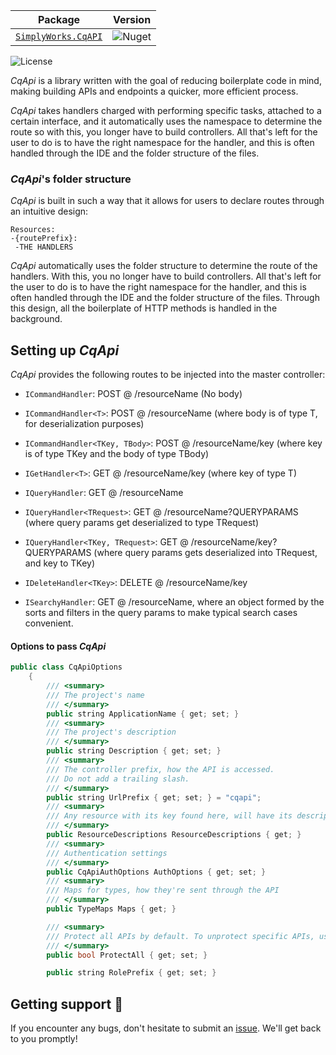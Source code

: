 | **Package**       | **Version** |
| :----------------:|:----------------------:|
| [`SimplyWorks.CqAPI`](https://www.nuget.org/packages/SimplyWorks.CqApi/)|![Nuget](https://img.shields.io/nuget/v/SimplyWorks.CqApi?style=for-the-badge)|

![License](https://img.shields.io/badge/license-MIT-blue.svg)

_CqApi_ is a library written with the goal of reducing boilerplate code in mind, making building APIs and endpoints a quicker, more efficient process. 

_CqApi_ takes handlers charged with performing specific tasks, attached to a certain interface, and it automatically uses the namespace to determine the route so with this, you longer have to build controllers. All that's left for the user to do is to have the right namespace for the handler, and this is often handled through the IDE and the folder structure of the files.

### _CqApi_'s folder structure 
_CqApi_ is built in such a way that it allows for users to declare routes through an intuitive design:

```
Resources:
-{routePrefix}:
 -THE HANDLERS
 ```

_CqApi_ automatically uses the folder structure to determine the route of the handlers. With this, you no longer have to build controllers. All that's left for the user to do is to have the right namespace for the handler, and this is often handled through the IDE and the folder structure of the files.
Through this design, all the boilerplate of HTTP methods is handled in the background. 

## Setting up _CqApi_
_CqApi_ provides the following routes to be injected into the master controller:

- `ICommandHandler`: POST @ /resourceName (No body)

- `ICommandHandler<T>`: POST @ /resourceName (where body is of type T, for deserialization purposes)

- `ICommandHandler<TKey, TBody>`: POST @ /resourceName/key (where key is of type TKey and the body of type TBody)

- `IGetHandler<T>`: GET @ /resourceName/key (where key of type T)

- `IQueryHandler`: GET @ /resourceName

- `IQueryHandler<TRequest>`: GET @ /resourceName?QUERYPARAMS (where query params get deserialized to type TRequest)

- `IQueryHandler<TKey, TRequest>`: GET @ /resourceName/key?QUERYPARAMS (where query params gets deserialized into TRequest, and key to TKey)

- `IDeleteHandler<TKey>`: DELETE @ /resourceName/key 

- `ISearchyHandler`: GET @ /resourceName, where an object formed by the sorts and filters in the query params to make typical search cases convenient.

#### Options to pass _CqApi_

```cpp
public class CqApiOptions
    {
        /// <summary>
        /// The project's name
        /// </summary>
        public string ApplicationName { get; set; }
        /// <summary>
        /// The project's description
        /// </summary>
        public string Description { get; set; }
        /// <summary>
        /// The controller prefix, how the API is accessed. 
        /// Do not add a trailing slash.
        /// </summary>
        public string UrlPrefix { get; set; } = "cqapi";
        /// <summary>
        /// Any resource with its key found here, will have its description replaced with the value
        /// </summary>
        public ResourceDescriptions ResourceDescriptions { get; }
        /// <summary>
        /// Authentication settings
        /// </summary>
        public CqApiAuthOptions AuthOptions { get; set; }
        /// <summary>
        /// Maps for types, how they're sent through the API
        /// </summary>
        public TypeMaps Maps { get; }

        /// <summary>
        /// Protect all APIs by default. To unprotect specific APIs, use UnProtect attribute.
        /// </summary>
        public bool ProtectAll { get; set; }

        public string RolePrefix { get; set; } 
 ```


## Getting support 👷
If you encounter any bugs, don't hesitate to submit an [issue](https://github.com/simplify9/CqApi/issues). We'll get back to you promptly! 
 
